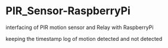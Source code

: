 # PIR_Sensor-RaspberryPi
 interfacing of PIR motion sensor and Relay with RaspberryPi 

keeping the timestamp  log of motion detected and not detected
